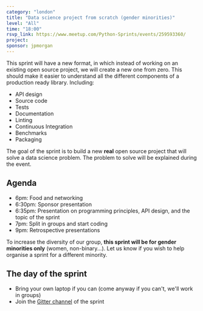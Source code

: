```yaml
---
category: "london"
title: "Data science project from scratch (gender minorities)"
level: "All"
time: "18:00"
rsvp_link: https://www.meetup.com/Python-Sprints/events/259593360/
project:
sponsor: jpmorgan
---
```


This sprint will have a new format, in which instead of working on an existing open source project,
we will create a new one from zero. This should make it easier to understand all the different
components of a production ready library. Including:

- API design
- Source code
- Tests
- Documentation
- Linting
- Continuous Integration
- Benchmarks
- Packaging

The goal of the sprint is to build a new **real** open source project that will solve a data science
problem. The problem to solve will be explained during the event.

Agenda
------

- 6pm: Food and networking
- 6:30pm: Sponsor presentation
- 6:35pm: Presentation on programming principles, API design, and the topic of the sprint
- 7pm: Split in groups and start coding
- 9pm: Retrospective presentations

To increase the diversity of our group, **this sprint will be for gender minorities only** (women, non-binary...).
Let us know if you wish to help organise a sprint for a different minority.

The day of the sprint
---------------------

- Bring your own laptop if you can (come anyway if you can't, we'll work in groups)
- Join the [Gitter channel](https://gitter.im/py-sprints/ds-from-scratch) of the sprint

